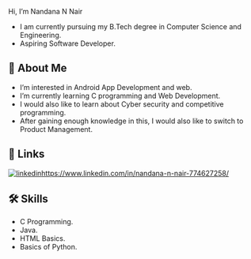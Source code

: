 Hi, I’m Nandana N Nair

- I am currently pursuing my B.Tech degree in Computer Science and Engineering.
 - Aspiring Software Developer.
## 🚀 About Me


 - I’m interested in Android App Development and web.
- I’m currently learning C programming and Web Development.
- I would also like to learn about Cyber security and competitive programming. 
-  After gaining enough knowledge in this, I would also like to switch to Product Management.
## 🔗 Links
 
[![linkedin](https://img.shields.io/badge/linkedin-0A66C2?style=for-the-badge&logo=linkedin&logoColor=white)](https://www.linkedin.com/)https://www.linkedin.com/in/nandana-n-nair-774627258/



## 🛠 Skills

- C Programming.
- Java.
- HTML Basics.
- Basics of Python.

